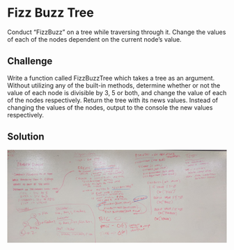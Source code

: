 # Fizz Buzz Tree

Conduct “FizzBuzz” on a tree while traversing through it. 
Change the values of each of the nodes dependent on the current node’s value.

## Challenge

Write a function called FizzBuzzTree which takes a tree as an argument.
Without utilizing any of the built-in methods, determine whether or not the value of each node is divisible by 3, 5 or both, 
and change the value of each of the nodes respectively. Return the tree with its news values.
Instead of changing the values of the nodes, output to the console the new values respectively.

## Solution

![Challenge16-FizzBuzzTree-Screencapture](https://github.com/ChristinaGislason/Data-Structures-andAlgorithms/blob/master/Assets/Challenge16-FizzBuzzTree.jpg)
